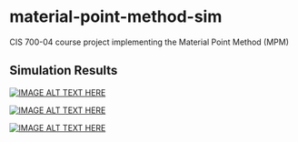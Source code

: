 # material-point-method-sim
CIS 700-04 course project implementing the Material Point Method (MPM)

## Simulation Results
[![IMAGE ALT TEXT HERE](https://img.youtube.com/vi/YOUTUBE_VIDEO_ID_HERE/0.jpg)](https://www.youtube.com/watch?v=oIWrfGb3_nQ)

[![IMAGE ALT TEXT HERE](https://img.youtube.com/vi/YOUTUBE_VIDEO_ID_HERE/0.jpg)](https://www.youtube.com/watch?v=FlWyyqpLC5A)

[![IMAGE ALT TEXT HERE](https://img.youtube.com/vi/YOUTUBE_VIDEO_ID_HERE/0.jpg)](https://www.youtube.com/watch?v=onETt4KjHxU)